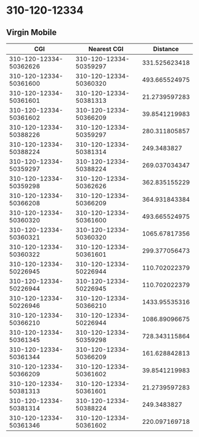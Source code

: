 # 310-120-12334
## Virgin Mobile


| CGI | Nearest CGI | Distance |
|-----|-------------|----------|
| 310-120-12334-50362626 | 310-120-12334-50359297 | 331.525623418 |
| 310-120-12334-50361600 | 310-120-12334-50360320 | 493.665524975 |
| 310-120-12334-50361601 | 310-120-12334-50381313 | 21.2739597283 |
| 310-120-12334-50361602 | 310-120-12334-50366209 | 39.8541219983 |
| 310-120-12334-50388226 | 310-120-12334-50359297 | 280.311805857 |
| 310-120-12334-50388224 | 310-120-12334-50381314 | 249.3483827 |
| 310-120-12334-50359297 | 310-120-12334-50388224 | 269.037034347 |
| 310-120-12334-50359298 | 310-120-12334-50362626 | 362.835155229 |
| 310-120-12334-50366208 | 310-120-12334-50366209 | 364.931843384 |
| 310-120-12334-50360320 | 310-120-12334-50361600 | 493.665524975 |
| 310-120-12334-50360321 | 310-120-12334-50360320 | 1065.67817356 |
| 310-120-12334-50360322 | 310-120-12334-50361601 | 299.377056473 |
| 310-120-12334-50226945 | 310-120-12334-50226944 | 110.702022379 |
| 310-120-12334-50226944 | 310-120-12334-50226945 | 110.702022379 |
| 310-120-12334-50226946 | 310-120-12334-50366210 | 1433.95535316 |
| 310-120-12334-50366210 | 310-120-12334-50226944 | 1086.89096675 |
| 310-120-12334-50361345 | 310-120-12334-50359298 | 728.343115864 |
| 310-120-12334-50361344 | 310-120-12334-50366209 | 161.628842813 |
| 310-120-12334-50366209 | 310-120-12334-50361602 | 39.8541219983 |
| 310-120-12334-50381313 | 310-120-12334-50361601 | 21.2739597283 |
| 310-120-12334-50381314 | 310-120-12334-50388224 | 249.3483827 |
| 310-120-12334-50361346 | 310-120-12334-50361602 | 220.097169718 |
